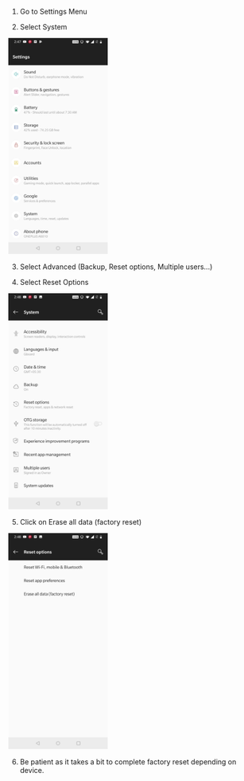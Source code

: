 1. Go to Settings Menu
  
 
2. Select System
 <img src="../images/fr1.jpg" alt="drawing" width="200"/>
 
3. Select Advanced (Backup, Reset options, Multiple users...)

4. Select Reset Options
 <img src="../images/fr2.jpg" alt="drawing" width="200"/>
 
5. Click on Erase all data (factory reset)
 <img src="../images/fr3.jpg" alt="drawing" width="200"/>
 
6. Be patient as it takes a bit to complete factory reset depending on device.
